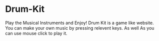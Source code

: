 # Drum-Kit
Play the Musical Instruments and Enjoy!
Drum Kit is a game like website. You can make your own music by pressing relevent keys. As well As you can use mouse click to play it.
